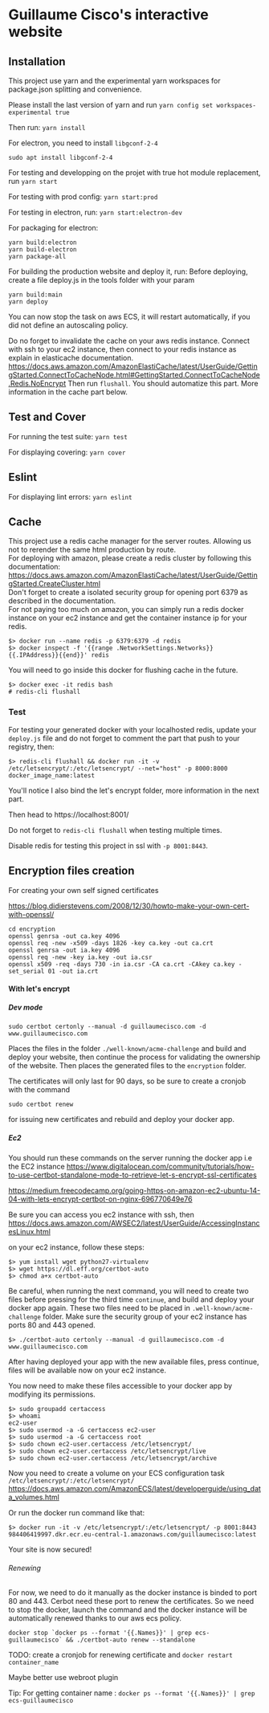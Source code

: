 # Guillaume Cisco's interactive website

## Installation

This project use yarn and the experimental yarn workspaces for package.json splitting and convenience.

Please install the last version of yarn and run 
`yarn config set workspaces-experimental true`

Then run:
`yarn install`

For electron, you need to install `libgconf-2-4`

`sudo apt install libgconf-2-4`

For testing and developping on the projet with true hot module replacement, run
`yarn start`

For testing with prod config:
`yarn start:prod`

For testing in electron, run:
`yarn start:electron-dev`

For packaging for electron:
```
yarn build:electron
yarn build-electron
yarn package-all
```

For building the production website and deploy it, run:
Before deploying, create a file deploy.js in the tools folder with your param
```
yarn build:main
yarn deploy
```

You can now stop the task on aws ECS, it will restart automatically, if you did not define an autoscaling policy.

Do no forget to invalidate the cache on your aws redis instance.
Connect with ssh to your ec2 instance, then connect to your redis instance as explain in elasticache documentation.
https://docs.aws.amazon.com/AmazonElastiCache/latest/UserGuide/GettingStarted.ConnectToCacheNode.html#GettingStarted.ConnectToCacheNode.Redis.NoEncrypt
Then run `flushall`. You should automatize this part.
More information in the cache part below.

## Test and Cover

For running the test suite:
`yarn test`

For displaying covering:
`yarn cover`


## Eslint

For displaying lint errors:
`yarn eslint`

## Cache

This project use a redis cache manager for the server routes. Allowing us not to rerender the same html production by route.  
For deploying with amazon, please create a redis cluster by following this documentation:  
https://docs.aws.amazon.com/AmazonElastiCache/latest/UserGuide/GettingStarted.CreateCluster.html  
Don't forget to create a isolated security group for opening port 6379 as described in the documentation.  
For not paying too much on amazon, you can simply run a redis docker instance on your ec2 instance and get the container instance ip for your redis.
```
$> docker run --name redis -p 6379:6379 -d redis
$> docker inspect -f '{{range .NetworkSettings.Networks}}{{.IPAddress}}{{end}}' redis
```
You will need to go inside this docker for flushing cache in the future.
```
$> docker exec -it redis bash
# redis-cli flushall
```

### Test
For testing your generated docker with your localhosted redis, update your `deploy.js` file and do not forget to comment the part that push to your registry, then:
```shell
$> redis-cli flushall && docker run -it -v /etc/letsencrypt/:/etc/letsencrypt/ --net="host" -p 8000:8000 docker_image_name:latest
```

You'll notice I also bind the let's encrypt folder, more information in the next part.

Then head to https://localhost:8001/

Do not forget to `redis-cli flushall` when testing multiple times.

Disable redis for testing this project in ssl with `-p 8001:8443`.

## Encryption files creation

For creating your own self signed certificates

https://blog.didierstevens.com/2008/12/30/howto-make-your-own-cert-with-openssl/
```shell
cd encryption
openssl genrsa -out ca.key 4096
openssl req -new -x509 -days 1826 -key ca.key -out ca.crt
openssl genrsa -out ia.key 4096
openssl req -new -key ia.key -out ia.csr
openssl x509 -req -days 730 -in ia.csr -CA ca.crt -CAkey ca.key -set_serial 01 -out ia.crt
```


#### With let's encrypt

##### Dev mode

```shell
sudo certbot certonly --manual -d guillaumecisco.com -d www.guillaumecisco.com
```

Places the files in the folder `./well-known/acme-challenge` and build and deploy your website, then continue the process for validating the ownership of the website.
Then places the generated files to the `encryption` folder.

The certificates will only last for 90 days, so be sure to create a cronjob with the command
```shell
sudo certbot renew
```
for issuing new certificates and rebuild and deploy your docker app.

##### Ec2

You should run these commands on the server running the docker app i.e the EC2 instance
https://www.digitalocean.com/community/tutorials/how-to-use-certbot-standalone-mode-to-retrieve-let-s-encrypt-ssl-certificates

https://medium.freecodecamp.org/going-https-on-amazon-ec2-ubuntu-14-04-with-lets-encrypt-certbot-on-nginx-696770649e76

Be sure you can access you ec2 instance with ssh, then
https://docs.aws.amazon.com/AWSEC2/latest/UserGuide/AccessingInstancesLinux.html

on your ec2 instance, follow these steps:
```shell
$> yum install wget python27-virtualenv
$> wget https://dl.eff.org/certbot-auto
$> chmod a+x certbot-auto
```
Be careful, when running the next command, you will need to create two files before pressing for the third time `continue`, and build and deploy your docker app again. 
These two files need to be placed in `.well-known/acme-challenge` folder.
Make sure the security group of your ec2 instance has ports 80 and 443 opened.
```shell
$> ./certbot-auto certonly --manual -d guillaumecisco.com -d www.guillaumecisco.com
```

After having deployed your app with the new available files, press continue, files will be available now on your ec2 instance.

You now need to make these files accessible to your docker app by modifying its permissions.
```shell
$> sudo groupadd certaccess
$> whoami
ec2-user
$> sudo usermod -a -G certaccess ec2-user
$> sudo usermod -a -G certaccess root
$> sudo chown ec2-user.certaccess /etc/letsencrypt/
$> sudo chown ec2-user.certaccess /etc/letsencrypt/live
$> sudo chown ec2-user.certaccess /etc/letsencrypt/archive
```

Now you need to create a volume on your ECS configuration task `/etc/letsencrypt/:/etc/letsencrypt/`
https://docs.aws.amazon.com/AmazonECS/latest/developerguide/using_data_volumes.html

Or run the docker run command like that:
```shell
$> docker run -it -v /etc/letsencrypt/:/etc/letsencrypt/ -p 8001:8443 984406419997.dkr.ecr.eu-central-1.amazonaws.com/guillaumecisco:latest
```

Your site is now secured!

###### Renewing

For now, we need to do it manually as the docker instance is binded to port 80 and 443. Cerbot need these port to renew the certificates.
So we need to stop the docker, launch the command and the docker instance will be automatically renewed thanks to our aws ecs policy.

```shell
docker stop `docker ps --format '{{.Names}}' | grep ecs-guillaumecisco` && ./certbot-auto renew --standalone
```
 
TODO: create a cronjob for renewing certificate and `docker restart container_name`

Maybe better use webroot plugin

Tip: For getting container name : `docker ps --format '{{.Names}}' | grep ecs-guillaumecisco`
